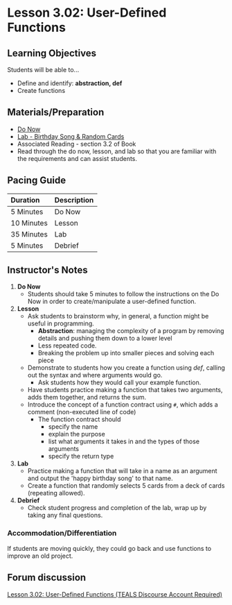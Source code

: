 # Lesson 3.02: User-Defined Functions

## Learning Objectives

Students will be able to...

* Define and identify: **abstraction, def**
* Create functions

## Materials/Preparation

* [Do Now](do_now.md)
* [Lab - Birthday Song & Random Cards](lab.md)
* Associated Reading - section 3.2 of Book
* Read through the do now, lesson, and lab so that you are familiar with the requirements and can assist students.

## Pacing Guide

| **Duration** | **Description** |
| :--- | :--- |
| 5 Minutes | Do Now |
| 10 Minutes | Lesson |
| 35 Minutes | Lab |
| 5 Minutes | Debrief |

## Instructor's Notes

1. **Do Now**
   * Students should take 5 minutes to follow the instructions on the Do Now in order to create/manipulate a user-defined function.  
2. **Lesson**
   * Ask students to brainstorm why, in general, a function might be useful in programming.
     * **Abstraction**: managing the complexity of a program by removing details and pushing them down to a lower level
     * Less repeated code.
     * Breaking the problem up into smaller pieces and solving each piece
   * Demonstrate to students how you create a function using _def_, calling out the syntax and where arguments would go.
     * Ask students how they would call your example function.
   * Have students practice making a function that takes two arguments, adds them together, and returns the sum. 
   * Introduce the concept of a function contract using `#`, which adds a comment \(non-executed line of code\)
     * The function contract should 
       * specify the name
       * explain the purpose
       * list what arguments it takes in and the types of those arguments
       * specify the return type
3. **Lab**
   * Practice making a function that will take in a name as an argument and output the 'happy birthday song' to that name. 
   * Create a function that randomly selects 5 cards from a deck of cards \(repeating allowed\).
4. **Debrief**
   * Check student progress and completion of the lab, wrap up by taking any final questions. 

### Accommodation/Differentiation

If students are moving quickly, they could go back and use functions to improve an old project.

## Forum discussion

[Lesson 3.02: User-Defined Functions \(TEALS Discourse Account Required\)](https://forums.tealsk12.org/c/2nd-semester-unit-3-functions/lesson-3-02-user-defined-functions)

